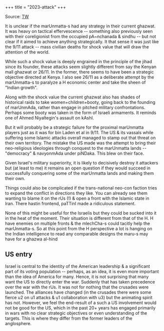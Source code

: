 +++
title = "2023-attack"
+++

Source: [TW](https://threadreaderapp.com/thread/1710905676141146570.html)

It is unclear if the marUnmatta-s had any strategy in their current ghazwat. It was heavy on tactical effervescence -- something also previously seen with their coreligionist from the occupied pA~nchanada & sindhu -- but not clear if it aimed to achieve anything strategically. It that sense it was just like the 9/11 attack -- mass civilian deaths for shock value that will draw the attention of the world. 

While such a shock value is deeply engrained in the principle of the jihad since its founder, these attacks seem slightly different from say the Kenyan mall ghazwat or 26/11. In the former, there seems to have been a strategic objective directed at Kenya. I also see 26/11 as a deliberate attempt by the marUnmatta-s to paralyze a H economic center and take the sheen of "Indian growth". 

Along with the shock value the current ghazwat also has shades of historical raids to take women+children+booty, going back to the founding of marUnmAda, rather than engage in pitched military confrontations. Perhaps some booty was taken in the form of Israeli armaments. It reminds one of Ahmed Niyaltegin's assault on kAshI. 

But it will probably be a strategic failure for the proximal marUnmatta players just as it was for bin Laden et al in 9/11. The US & its vassals while suffering some Islamic attacks overall managed to stamp out that threat on their own territory. The mistake the US made was the attempt to bring their neo-religious ideologies through conquest to the marUnmatta lands -- "democracy" & navyonmAda under piNDaka. This blew on their face. 

Given Israel's military superiority, it is likely to decisively destroy it attackers but (at least to me) it remains an open question if they would succeed in successfully conquering some of the marUnmatta lands and making them their own. 

Things could also be complicated if the trans-national neo-con faction tries to expand the conflict in directions they like. You can already see them wanting to blame it on the rUs (!) & open a front with the Islamic state in Iran. There hastin frontend, paTTinI made a ridiculous statement. 

None of this might be useful for the Israelis but they could be sucked into it in the heat of the moment. Their situation is different from that of the H. H have enemies on multiple fronts & the mlechCha-s could tacitly help the marUnmatta-s. So at this point from the H perspective a lot is hanging on the Indian intelligence to read any comparable designs the maru-s may have for a ghazwa al-hind

## US entry
Israel is central to the identity of the American leadership & a significant part of its voting population -- perhaps, as an idea, it is even more important than the idea of America for many. Hence, it is not surprising that many want the US to directly enter the war. Suddenly that has taken precedence over the war with the rUs. It was not for nothing that the crusades were launched. The alliances have changed (in the crusades there were some fierce u2 on u1 attacks & u1 collaboration with u3) but the animating spirit has not. However, we feel the end-result of a such a US involvement would not be good for the US, which in the past 20+ years has engaged primarily in wars with no clear strategic objectives or even understanding of the targets. This is where they differ from the former leaders of the anglosphere.



